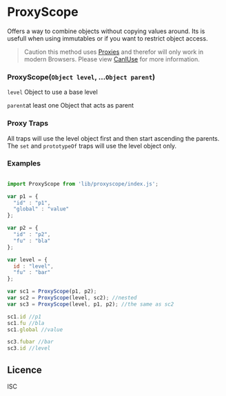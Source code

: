 # ProxyScope

Offers a way to combine objects without copying values around. Its is usefull when using immutables or if you want to restrict object access.

> Caution this method uses [Proxies](https://developer.mozilla.org/en-US/docs/Web/JavaScript/Reference/Global_Objects/Proxy) and therefor will only work in modern Browsers. Please view [CanIUse](https://caniuse.com/#feat=proxy) for more information.


### ProxyScope(`Object level`, ...`Object parent`)

  `level` Object to use a base level

  `parent`at least one Object that acts as parent

### Proxy Traps
All traps will use the level object first and then start ascending the parents. The `set` and `prototypeOf` traps will use the level object only.

### Examples

```javascript

import ProxyScope from 'lib/proxyscope/index.js';

var p1 = {
  "id" : "p1",
  "global" : "value"
};

var p2 = {
  "id" : "p2",
  "fu" : "bla"
};

var level = {
  id : "level",
  "fu" : "bar"
};

var sc1 = ProxyScope(p1, p2);
var sc2 = ProxyScope(level, sc2); //nested
var sc3 = ProxyScope(level, p1, p2); //the same as sc2

sc1.id //p1
sc1.fu //bla
sc1.global //value

sc3.fubar //bar
sc3.id //level

```

## Licence

ISC
